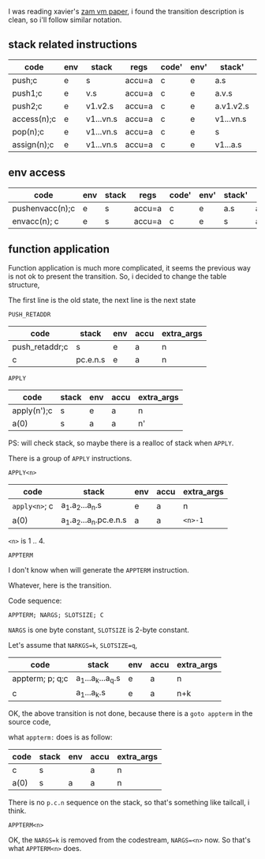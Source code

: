 I was reading xavier's [zam vm paper](https://xavierleroy.org/talks/zam-kazam05.pdf), i found the transition description is clean, so i'll follow similar notation.

## stack related instructions

| code        | env  | stack     | regs   | code' | env' | stack'    | regs'     |
| ----------- | ---- | --------- | ------ | ----- | ---- | --------- | --------- |
| push;c      | e    | s         | accu=a | c     | e    | a.s       |           |
| push1;c     | e    | v.s       | accu=a | c     | e    | a.v.s     | accu=v    |
| push2;c     | e    | v1.v2.s   | accu=a | c     | e    | a.v1.v2.s | accu=v2   |
| access(n);c | e    | v1...vn.s | accu=a | c     | e    | v1...vn.s | accu=vn   |
| pop(n);c    | e    | v1...vn.s | accu=a | c     | e    | s         |           |
| assign(n);c | e    | v1...vn.s | accu=a | c     | e    | v1...a.s  | accu=UNIT |

## env access

| code            | env  | stack | regs   | code' | env' | stack' | regs'     |
| --------------- | ---- | ----- | ------ | ----- | ---- | ------ | --------- |
| pushenvacc(n);c | e    | s     | accu=a | c     | e    | a.s    | accu=e(n) |
| envacc(n); c    | e    | s     | accu=a | c     | e    | s      | accu=e(n) |

## function application

Function application is much more complicated, it seems the previous way is not ok to present the transition. So, i decided to change the table structure,

The first line is the old state, the next line is the next state

`PUSH_RETADDR`

| code           | stack    | env  | accu | extra_args |
| -------------- | -------- | ---- | ---- | ---------- |
| push_retaddr;c | s        | e    | a    | n          |
| c              | pc.e.n.s | e    | a    | n          |

`APPLY`

| code        | stack | env  | accu | extra_args |
| ----------- | ----- | ---- | ---- | ---------- |
| apply(n');c | s     | e    | a    | n          |
| a(0)        | s     | a    | a    | n'         |

PS: will check stack, so maybe there is a realloc of stack when `APPLY`.

There is a group of `APPLY` instructions.

`APPLY<n>`

| code          | stack                                    | env  | accu | extra_args |
| ------------- | ---------------------------------------- | ---- | ---- | ---------- |
| `apply<n>`; c | a<sub>1</sub>.a<sub>2</sub>...a<sub>n</sub>.s | e    | a    | n          |
| a(0)          | a<sub>1</sub>.a<sub>2</sub>...a<sub>n</sub>.pc.e.n.s | a    | a    | `<n>-1`    |

`<n>` is 1 .. 4.

`APPTERM`

I don't know when will generate the `APPTERM` instruction.

Whatever, here is the transition.

Code sequence:

```
APPTERM; NARGS; SLOTSIZE; C
```

`NARGS` is one byte constant, `SLOTSIZE` is 2-byte constant.

Let's assume that `NARKGS=k`, `SLOTSIZE=q`,

| code            | stack                                    | env  | accu | extra_args |
| --------------- | ---------------------------------------- | ---- | ---- | ---------- |
| appterm; p; q;c | a<sub>1</sub>...a<sub>k</sub>...a<sub>q</sub>.s | e    | a    | n          |
| c               | a<sub>1</sub>...a<sub>k</sub>.s          | e    | a    | n+k        |

OK, the above transition is not done, because there is a `goto appterm` in the source code,

what `appterm:` does is as follow:

| code | stack | env  | accu | extra_args |
| ---- | ----- | ---- | ---- | ---------- |
| c    | s     |      | a    | n          |
| a(0) | s     | a    | a    | n          |

There is no `p.c.n` sequence on the stack, so that's something like tailcall, i think.

`APPTERM<n>`

OK, the `NARGS=k` is removed from the codestream, `NARGS=<n>` now. So that's what `APPTERM<n>` does.

